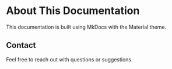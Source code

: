 # About This Documentation

This documentation is built using MkDocs with the Material theme.

## Contact

Feel free to reach out with questions or suggestions.
